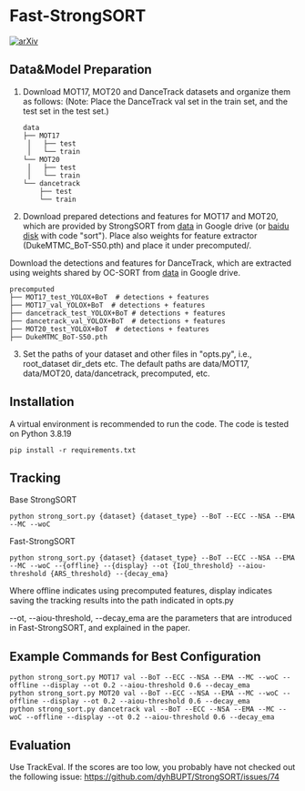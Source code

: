 # Fast-StrongSORT

[![arXiv](https://img.shields.io/badge/arXiv-2409.06617-b31b1b.svg)](https://arxiv.org/abs/2409.06617)

## Data&Model Preparation

1. Download MOT17, MOT20 and DanceTrack datasets and organize them as follows:
(Note: Place the DanceTrack val set in the train set, and the test set in the test set.)

   ```
   data
   ├── MOT17
   	│   ├── test
   	│   └── train
   └── MOT20
   	│   ├── test
   	│   └── train
   └── dancetrack
       ├── test
       └── train
   ```

2. Download prepared detections and features for MOT17 and MOT20, which are provided by StrongSORT from [data](https://drive.google.com/drive/folders/1Zk6TaSJPbpnqbz1w4kfhkKFCEzQbjfp_?usp=sharing) in Google drive (or [baidu disk](https://pan.baidu.com/s/1EtBbo-12xhjsqW5x-dYX8A?pwd=sort) with code "sort"). Place also weights for feature extractor (DukeMTMC_BoT-S50.pth) and place it under precomputed/.

Download the detections and features for DanceTrack, which are extracted using weights shared by OC-SORT from [data](https://drive.google.com/drive/folders/1k9mQWO3RJELN23Zs9jQmko5r8spt_zVP?usp=sharing) in Google drive. 

   ```
   precomputed
   ├── MOT17_test_YOLOX+BoT  # detections + features
   ├── MOT17_val_YOLOX+BoT  # detections + features
   ├── dancetrack_test_YOLOX+BoT # detections + features
   ├── dancetrack_val_YOLOX+BoT  # detections + features
   ├── MOT20_test_YOLOX+BoT  # detections + features
   ├── DukeMTMC_BoT-S50.pth
   ```

3. Set the paths of your dataset and other files in "opts.py", i.e., root_dataset dir_dets etc. The default paths are data/MOT17, data/MOT20, data/dancetrack, precomputed, etc. 

## Installation

A virtual environment is recommended to run the code. The code is tested on Python 3.8.19

```shell
pip install -r requirements.txt
```

## Tracking

Base StrongSORT
```shell
python strong_sort.py {dataset} {dataset_type} --BoT --ECC --NSA --EMA --MC --woC
```

Fast-StrongSORT
```shell
python strong_sort.py {dataset} {dataset_type} --BoT --ECC --NSA --EMA --MC --woC --{offline} --{display} --ot {IoU_threshold} --aiou-threshold {ARS_threshold} --{decay_ema}
```

Where offline indicates using precomputed features, display indicates saving the tracking results into the path indicated in opts.py

--ot, --aiou-threshold, --decay_ema are the parameters that are introduced in Fast-StrongSORT, and explained in the paper.

## Example Commands for Best Configuration

```shell
python strong_sort.py MOT17 val --BoT --ECC --NSA --EMA --MC --woC --offline --display --ot 0.2 --aiou-threshold 0.6 --decay_ema 
python strong_sort.py MOT20 val --BoT --ECC --NSA --EMA --MC --woC --offline --display --ot 0.2 --aiou-threshold 0.6 --decay_ema 
python strong_sort.py dancetrack val --BoT --ECC --NSA --EMA --MC --woC --offline --display --ot 0.2 --aiou-threshold 0.6 --decay_ema
```

## Evaluation

Use TrackEval. If the scores are too low, you probably have not checked out the following issue: https://github.com/dyhBUPT/StrongSORT/issues/74
